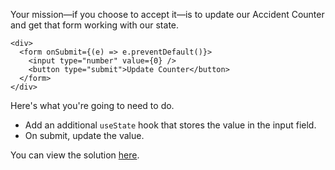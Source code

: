 Your mission—if you choose to accept it—is to update our Accident Counter and get that form working with our state.

````tsx
<div>
  <form onSubmit={(e) => e.preventDefault()}>
    <input type="number" value={0} />
    <button type="submit">Update Counter</button>
  </form>
</div>
````

Here's what you're going to need to do.

* Add an additional `useState` hook that stores the value in the input field.
* On submit, update the value.

You can view the solution [here](useState,%20a%20solution.md).

